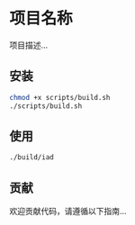 # 项目名称
项目描述...

## 安装
   ```sh
chmod +x scripts/build.sh
./scripts/build.sh
   ```

## 使用
   ```sh
   ./build/iad
   ```

## 贡献
欢迎贡献代码，请遵循以下指南...